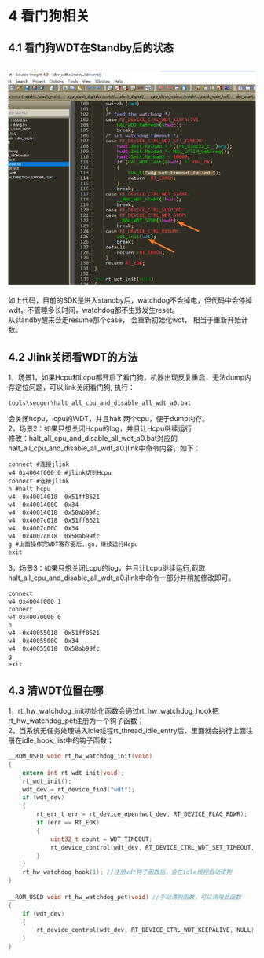# 4 看门狗相关
## 4.1 看门狗WDT在Standby后的状态
<br>![alt text](./assets/wdt/wdt001.png)<br>   
如上代码，目前的SDK是进入standby后，watchdog不会掉电，但代码中会停掉wdt，不管睡多长时间，watchdog都不生效发生reset。<br> 
从standby醒来会走resume那个case， 会重新初始化wdt， 相当于重新开始计数。<br> 

## 4.2 Jlink关闭看WDT的方法
1，场景1，如果Hcpu和Lcpu都开启了看门狗，机器出现反复重启，无法dump内存定位问题，可以jlink关闭看门狗, 
执行：<br> 
```
tools\segger\halt_all_cpu_and_disable_all_wdt_a0.bat
```
会关闭hcpu，lcpu的WDT，并且halt 两个cpu，便于dump内存。<br> 
2，场景2：如果只想关闭Hcpu的log，并且让Hcpu继续运行<br> 
修改：halt_all_cpu_and_disable_all_wdt_a0.bat对应的halt_all_cpu_and_disable_all_wdt_a0.jlink中命令内容，如下：<br> 
```
connect #连接jlink
w4 0x4004f000 0 #jlink切到Hcpu
connect #连接jlink
h #halt hcpu
w4  0x40014018  0x51ff8621
w4  0x4001400C  0x34
w4  0x40014018  0x58ab99fc
w4  0x4007c018  0x51ff8621
w4  0x4007c00C  0x34
w4  0x4007c018  0x58ab99fc
g #上面操作完WDT寄存器后，go，继续运行Hcpu
exit
```
3，场景3：如果只想关闭Lcpu的log，并且让Lcpu继续运行,截取halt_all_cpu_and_disable_all_wdt_a0.jlink中命令一部分并稍加修改即可。<br> 
```
connect
w4 0x4004f000 1
connect
w4 0x40070000 0 
h
w4  0x40055018  0x51ff8621
w4  0x4005500C  0x34
w4  0x40055018  0x58ab99fc
g
exit
```
## 4.3 清WDT位置在哪
1，rt_hw_watchdog_init初始化函数会通过rt_hw_watchdog_hook把rt_hw_watchdog_pet注册为一个钩子函数；<br> 
2，当系统无任务处理进入idle线程rt_thread_idle_entry后，里面就会执行上面注册在idle_hook_list中的钩子函数；<br> 
```c
__ROM_USED void rt_hw_watchdog_init(void)
{
    extern int rt_wdt_init(void);
    rt_wdt_init();
    wdt_dev = rt_device_find("wdt");
    if (wdt_dev)
    {
        rt_err_t err = rt_device_open(wdt_dev, RT_DEVICE_FLAG_RDWR);
        if (err == RT_EOK)
        {
            uint32_t count = WDT_TIMEOUT;
            rt_device_control(wdt_dev, RT_DEVICE_CTRL_WDT_SET_TIMEOUT, &count);
        }
    }
    rt_hw_watchdog_hook(1); //注册wdt钩子函数后，会在idle线程自动清狗
}

__ROM_USED void rt_hw_watchdog_pet(void) //手动清狗函数，可以调用此函数
{
    if (wdt_dev)
    {
        rt_device_control(wdt_dev, RT_DEVICE_CTRL_WDT_KEEPALIVE, NULL);
    }
}

```